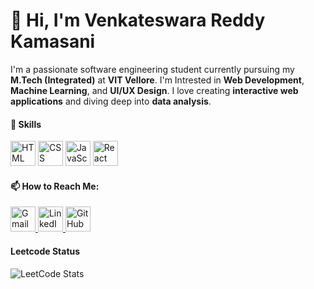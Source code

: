 # 👋 Hi, I'm Venkateswara Reddy Kamasani

I'm a passionate software engineering student currently pursuing my **M.Tech (Integrated)** at **VIT Vellore**. I'm Intrested in **Web Development**, **Machine Learning**, and **UI/UX Design**. I love creating **interactive web applications** and diving deep into **data analysis**.


#### 🚀 Skills

<p>
  <img src="https://img.icons8.com/color/48/html-5--v1.png" alt="HTML" width="40"/>
  <img src="https://img.icons8.com/color/48/css3.png" alt="CSS" width="40"/>
  <img src="https://img.icons8.com/color/48/javascript--v1.png" alt="JavaScript" width="40"/>
  <img src="https://img.icons8.com/officel/40/react.png" alt="React" width="40"/>
</p>

#### 📫 How to Reach Me:

<p>
  <a href="mailto:kamasanivenky1@gmail.com">
    <img src="https://img.icons8.com/color/48/gmail-new.png" alt="Gmail" width="40"/>
  </a>
  <a href="https://www.linkedin.com/in/venkateswara-reddy-k-2b1600184/" target="_blank">
    <img src="https://img.icons8.com/color/48/linkedin.png" alt="LinkedIn" width="40"/>
  </a>
  <a href="https://github.com/VenkyK2307" target="_blank">
    <img src="https://img.icons8.com/?size=100&id=12598&format=png&color=000000" alt="GitHub" width="40"/>
  </a>
</p>


#### Leetcode Status
![LeetCode Stats](https://leetcard.jacoblin.cool/Venky_K2307?theme=dark&font=Abel)




